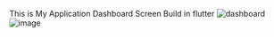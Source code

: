 This is My Application Dashboard Screen Build in flutter 
![dashboard](https://github.com/user-attachments/assets/7348a714-eb3a-4521-a4f9-cb9abfc6438a)
![image](https://github.com/user-attachments/assets/1b8a7465-7bd0-47a2-90d1-e55bd08a62c0)

